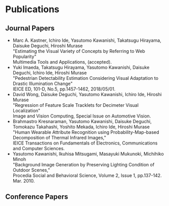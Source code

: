 # Publications

## Journal Papers

- Marc A. Kastner, Ichiro Ide, Yasutomo Kawanishi, Takatsugu Hirayama, Daisuke Deguchi, Hiroshi Murase<br/>"Estimating the Visual Variety of Concepts by Referring to Web Popularity"<br/>Multimedia Tools and Applications, (accepted).
- Yuki Imaeda, Takatsugu Hirayama, Yasutomo Kawanishi, Daisuke Deguchi, Ichiro Ide, Hiroshi Murase<br/>"Pedestrian Detectability Estimation Considering Visual Adaptation to Drastic Illumination Change"<br/>IEICE ED, 101-D, No.5, pp.1457-1462, 2018/05/01.
- David Wong, Daisuke Deguchi, Yasutomo Kawanishi, Ichiro Ide, Hiroshi Murase<br/>"Regression of Feature Scale Tracklets for Decimeter Visual Localization"<br/>Image and Vision Computing, Special Issue on Automotive Vision.
- Brahmastro Kresnaraman, Yasutomo Kawanishi, Daisuke Deguchi, Tomokazu Takahashi, Yoshito Mekada, Ichiro Ide, Hiroshi Murase<br/>"Human Wearable Attribute Recognition using Probability-Map-based Decomposition of Thermal Infrared Images,"<br/>IEICE Transactions on Fundamentals of Electronics, Communications and Computer Sciences.
- Yasutomo Kawanishi, Ikuhisa Mitsugami, Masayuki Mukunoki, Michihiko Minoh<br/>"Background Image Generation by Preserving Lighting Condition of Outdoor Scenes,"<br/>Procedia Social and Behavioral Science, Volume 2, Issue 1, pp.137-142. Mar. 2010.


## Conference Papers


